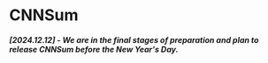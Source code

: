 # CNNSum
##### [2024.12.12] - We are in the final stages of preparation and plan to release CNNSum before the New Year's Day.
